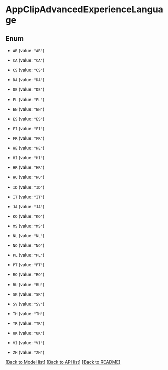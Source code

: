 # AppClipAdvancedExperienceLanguage

## Enum


* `AR` (value: `"AR"`)

* `CA` (value: `"CA"`)

* `CS` (value: `"CS"`)

* `DA` (value: `"DA"`)

* `DE` (value: `"DE"`)

* `EL` (value: `"EL"`)

* `EN` (value: `"EN"`)

* `ES` (value: `"ES"`)

* `FI` (value: `"FI"`)

* `FR` (value: `"FR"`)

* `HE` (value: `"HE"`)

* `HI` (value: `"HI"`)

* `HR` (value: `"HR"`)

* `HU` (value: `"HU"`)

* `ID` (value: `"ID"`)

* `IT` (value: `"IT"`)

* `JA` (value: `"JA"`)

* `KO` (value: `"KO"`)

* `MS` (value: `"MS"`)

* `NL` (value: `"NL"`)

* `NO` (value: `"NO"`)

* `PL` (value: `"PL"`)

* `PT` (value: `"PT"`)

* `RO` (value: `"RO"`)

* `RU` (value: `"RU"`)

* `SK` (value: `"SK"`)

* `SV` (value: `"SV"`)

* `TH` (value: `"TH"`)

* `TR` (value: `"TR"`)

* `UK` (value: `"UK"`)

* `VI` (value: `"VI"`)

* `ZH` (value: `"ZH"`)


[[Back to Model list]](../README.md#documentation-for-models) [[Back to API list]](../README.md#documentation-for-api-endpoints) [[Back to README]](../README.md)


